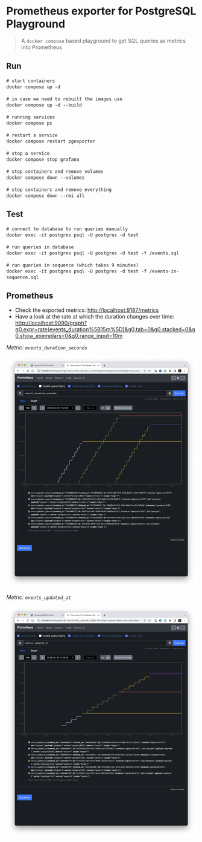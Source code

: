 # Prometheus exporter for PostgreSQL Playground

> A `docker compose` based playground to get SQL queries as metrics into Prometheus

## Run

```shell
# start containers
docker compose up -d

# in case we need to rebuilt the images use
docker compose up -d --build

# running services
docker compose ps

# restart a service
docker compose restart pgexporter

# stop a service
docker compose stop grafana

# stop containers and remove volumes
docker compose down --volumes

# stop containers and remove everything
docker compose down --rmi all
```

## Test

```shell
# connect to database to run queries manually
docker exec -it postgres psql -U postgres -d test

# run queries in database
docker exec -it postgres psql -U postgres -d test -f /events.sql

# run queries in sequence (which takes 9 minutes)
docker exec -it postgres psql -U postgres -d test -f /events-in-sequence.sql
```

## Prometheus

- Check the exported metrics: <http://localhost:9187/metrics>
- Have a look at the rate at which the duration changes over time: <http://localhost:9090/graph?g0.expr=rate(events_duration%5B15m%5D)&g0.tab=0&g0.stacked=0&g0.show_exemplars=0&g0.range_input=10m>

*Metric: `events_duration_seconds`*

![events_duration_seconds](docs/events-duration-seconds.png "Metric: events_duration_seconds")

*Metric: `events_updated_at`*

![events_updated_at](docs/events-updated-at.png "Metric: events_updated_at")

